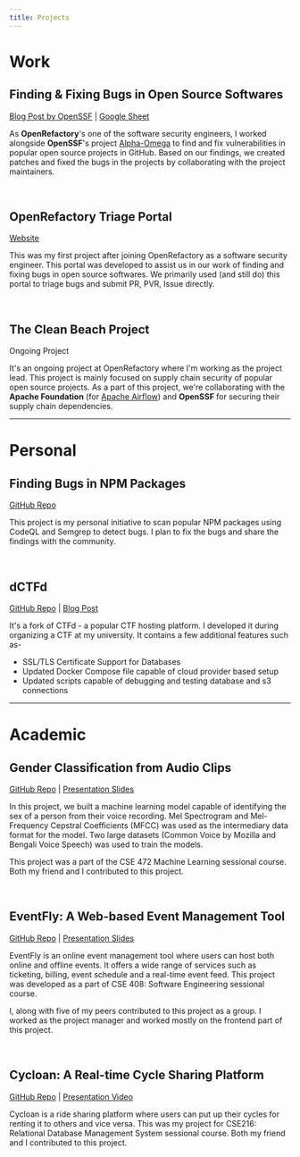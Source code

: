 ```yaml
---
title: Projects
---
```


# Work
## Finding & Fixing Bugs in Open Source Softwares
[Blog Post by OpenSSF](https://openssf.org/blog/2023/12/05/finding-and-fixing-bugs-in-open-source-software-at-scale-with-a-grant-from-alpha-omega/) | [Google Sheet](https://docs.google.com/spreadsheets/d/1K8dc6SrSEoqqh46cFisZM1tiN4CigaXsqkCKfCM8UTs/edit?gid=1270834270#gid=1270834270)

As **OpenRefactory**'s one of the software security engineers, I worked alongside **OpenSSF**'s project [Alpha-Omega](https://alpha-omega.dev/) to find and fix vulnerabilities in popular open source projects in GitHub. Based on our findings, we created patches and fixed the bugs in the projects by collaborating with the project maintainers.

<span>&nbsp;</span>

## OpenRefactory Triage Portal
[Website](https://pypi.openrefactory.com)

This was my first project after joining OpenRefactory as a software security engineer. This portal was developed to assist us in our work of finding and fixing bugs in open source softwares. We primarily used (and still do) this portal to triage bugs and submit PR, PVR, Issue directly.

<span>&nbsp;</span>

## The Clean Beach Project
Ongoing Project

It's an ongoing project at OpenRefactory where I'm working as the project lead. This project is mainly focused on supply chain security of popular open source projects. As a part of this project, we're collaborating with the **Apache Foundation** (for [Apache Airflow](https://airflow.apache.org/)) and **OpenSSF** for securing their supply chain dependencies.


---

# Personal
## Finding Bugs in NPM Packages
[GitHub Repo](https://github.com/fazledyn/sastquatch)

This project is my personal initiative to scan popular NPM packages using CodeQL and Semgrep to detect bugs. I plan to fix the bugs and share the findings with the community.

<span>&nbsp;</span>

## dCTFd
[GitHub Repo](https://github.com/fazledyn/dCTFd) | [Blog Post](https://theresurrectedodyssey.medium.com/creating-a-scalable-ctf-infrastructure-on-digitalocean-90dfe1d38988)

It's a fork of CTFd - a popular CTF hosting platform. I developed it during organizing a CTF at my university. It contains a few additional features such as-
- SSL/TLS Certificate Support for Databases
- Updated Docker Compose file capable of cloud provider based setup
- Updated scripts capable of debugging and testing database and s3 connections

---

# Academic
## Gender Classification from Audio Clips 
[GitHub Repo](https://github.com/fazledyn/gender-classification-from-audio-clips) | [Presentation Slides](https://docs.google.com/presentation/d/14BWOq6YSmO3GqZHEvCou43Z5A4dlOmKq4pjqUqgZALU/)


In this project, we built a machine learning model capable of identifying the sex of a person from their voice recording. Mel Spectrogram and Mel-Frequency Cepstral Coefficients (MFCC) was used as the intermediary data format for the model. Two large datasets (Common Voice by Mozilla and Bengali Voice Speech) was used to train the models.

This project was a part of the CSE 472 Machine Learning sessional course. Both my friend and I contributed to this project.

<span>&nbsp;</span>

## EventFly: A Web-based Event Management Tool
[GitHub Repo](https://github.com/orgs/eventfly/repositories) | [Presentation Slides](https://docs.google.com/presentation/d/1F7u2Gd58l1ELqF-vthFWd2ZWTiked1lhL3o7uOlDPf0/edit?usp=sharing)

EventFly is an online event management tool where users can host both online and offline events. It offers a wide range of services such as ticketing, billing, event schedule and a real-time event feed. This project was developed as a part of CSE 408: Software Engineering sessional course.

I, along with five of my peers contributed to this project as a group. I worked as the project manager and worked mostly on the frontend part of this project.

<span>&nbsp;</span>

## Cycloan: A Real-time Cycle Sharing Platform
[GitHub Repo](https://github.com/fazledyn/cycloan) | [Presentation Video](https://youtu.be/5lOaXUqJ86M)

Cycloan is a ride sharing platform where users can put up their cycles for renting it to others and vice versa. This was my project for CSE216: Relational Database Management System sessional course. Both my friend and I contributed to this project.

